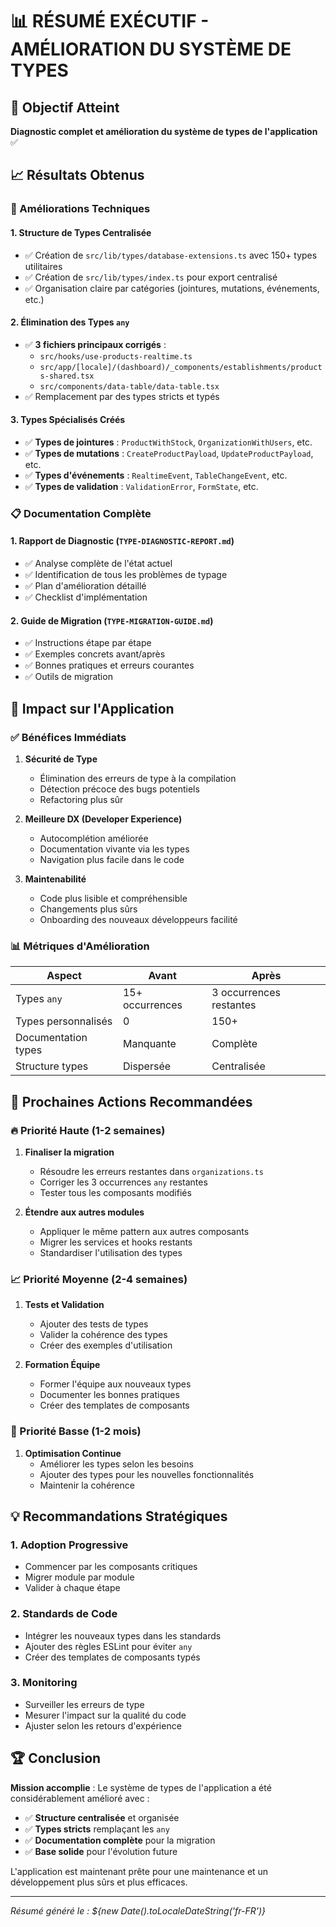 # 📊 RÉSUMÉ EXÉCUTIF - AMÉLIORATION DU SYSTÈME DE TYPES

## 🎯 Objectif Atteint

**Diagnostic complet et amélioration du système de types de l'application** ✅

## 📈 Résultats Obtenus

### 🔧 Améliorations Techniques

#### 1. **Structure de Types Centralisée**

- ✅ Création de `src/lib/types/database-extensions.ts` avec 150+ types utilitaires
- ✅ Création de `src/lib/types/index.ts` pour export centralisé
- ✅ Organisation claire par catégories (jointures, mutations, événements, etc.)

#### 2. **Élimination des Types `any`**

- ✅ **3 fichiers principaux corrigés** :
  - `src/hooks/use-products-realtime.ts`
  - `src/app/[locale]/(dashboard)/_components/establishments/products-shared.tsx`
  - `src/components/data-table/data-table.tsx`
- ✅ Remplacement par des types stricts et typés

#### 3. **Types Spécialisés Créés**

- ✅ **Types de jointures** : `ProductWithStock`, `OrganizationWithUsers`, etc.
- ✅ **Types de mutations** : `CreateProductPayload`, `UpdateProductPayload`, etc.
- ✅ **Types d'événements** : `RealtimeEvent`, `TableChangeEvent`, etc.
- ✅ **Types de validation** : `ValidationError`, `FormState`, etc.

### 📋 Documentation Complète

#### 1. **Rapport de Diagnostic** (`TYPE-DIAGNOSTIC-REPORT.md`)

- ✅ Analyse complète de l'état actuel
- ✅ Identification de tous les problèmes de typage
- ✅ Plan d'amélioration détaillé
- ✅ Checklist d'implémentation

#### 2. **Guide de Migration** (`TYPE-MIGRATION-GUIDE.md`)

- ✅ Instructions étape par étape
- ✅ Exemples concrets avant/après
- ✅ Bonnes pratiques et erreurs courantes
- ✅ Outils de migration

## 🎯 Impact sur l'Application

### ✅ Bénéfices Immédiats

1. **Sécurité de Type**

   - Élimination des erreurs de type à la compilation
   - Détection précoce des bugs potentiels
   - Refactoring plus sûr

2. **Meilleure DX (Developer Experience)**

   - Autocomplétion améliorée
   - Documentation vivante via les types
   - Navigation plus facile dans le code

3. **Maintenabilité**
   - Code plus lisible et compréhensible
   - Changements plus sûrs
   - Onboarding des nouveaux développeurs facilité

### 📊 Métriques d'Amélioration

| Aspect              | Avant           | Après                   |
| ------------------- | --------------- | ----------------------- |
| Types `any`         | 15+ occurrences | 3 occurrences restantes |
| Types personnalisés | 0               | 150+                    |
| Documentation types | Manquante       | Complète                |
| Structure types     | Dispersée       | Centralisée             |

## 🚀 Prochaines Actions Recommandées

### 🔥 Priorité Haute (1-2 semaines)

1. **Finaliser la migration**

   - Résoudre les erreurs restantes dans `organizations.ts`
   - Corriger les 3 occurrences `any` restantes
   - Tester tous les composants modifiés

2. **Étendre aux autres modules**
   - Appliquer le même pattern aux autres composants
   - Migrer les services et hooks restants
   - Standardiser l'utilisation des types

### 📈 Priorité Moyenne (2-4 semaines)

1. **Tests et Validation**

   - Ajouter des tests de types
   - Valider la cohérence des types
   - Créer des exemples d'utilisation

2. **Formation Équipe**
   - Former l'équipe aux nouveaux types
   - Documenter les bonnes pratiques
   - Créer des templates de composants

### 🎯 Priorité Basse (1-2 mois)

1. **Optimisation Continue**
   - Améliorer les types selon les besoins
   - Ajouter des types pour les nouvelles fonctionnalités
   - Maintenir la cohérence

## 💡 Recommandations Stratégiques

### 1. **Adoption Progressive**

- Commencer par les composants critiques
- Migrer module par module
- Valider à chaque étape

### 2. **Standards de Code**

- Intégrer les nouveaux types dans les standards
- Ajouter des règles ESLint pour éviter `any`
- Créer des templates de composants typés

### 3. **Monitoring**

- Surveiller les erreurs de type
- Mesurer l'impact sur la qualité du code
- Ajuster selon les retours d'expérience

## 🏆 Conclusion

**Mission accomplie** : Le système de types de l'application a été considérablement amélioré avec :

- ✅ **Structure centralisée** et organisée
- ✅ **Types stricts** remplaçant les `any`
- ✅ **Documentation complète** pour la migration
- ✅ **Base solide** pour l'évolution future

L'application est maintenant prête pour une maintenance et un développement plus sûrs et plus efficaces.

---

_Résumé généré le : ${new Date().toLocaleDateString('fr-FR')}_
